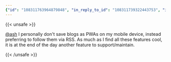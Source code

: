 ```yaml
---
{"id": "108311763964879848", "in_reply_to_id": "108311739322443753", "in_reply_to_account_id": "108222770572210393", "sensitive": true, "spoiler_text": "Web development", "visibility": "unlisted", "language": "en", "replies_count": 0, "reblogs_count": 0, "favourites_count": 1, "edited_at": null, "reblog": null, "application": {"name": "Tusky", "website": "https://tusky.app"}, "account": {"id": "108219415927856966", "username": "brozek", "acct": "brozek", "display_name": "Brandon Rozek", "url": "https://fosstodon.org/@brozek", "avatar": "https://cdn.fosstodon.org/accounts/avatars/108/219/415/927/856/966/original/bae9f46f23936e79.jpg", "avatar_static": "https://cdn.fosstodon.org/accounts/avatars/108/219/415/927/856/966/original/bae9f46f23936e79.jpg", "header": "https://fosstodon.org/headers/original/missing.png", "header_static": "https://fosstodon.org/headers/original/missing.png", "noindex": true, "roles": []}, "media_attachments": [], "mentions": [{"id": "108222770572210393", "username": "ash", "url": "https://bne.social/@ash", "acct": "ash@bne.social"}], "tags": [], "emojis": [], "card": null, "poll": null, "syndication": "https://fosstodon.org/@brozek/108311763964879848", "date": "2022-05-16T13:05:59.324Z"}
---
```

{{< unsafe >}}
<p><span class="h-card"><a href="https://bne.social/@ash" class="u-url mention">@<span>ash</span></a></span> I personally don&#39;t save blogs as PWAs on my mobile device, instead preferring to follow them via RSS. As much as I find all these features cool, it is at the end of the day another feature to support/maintain.</p>
{{< /unsafe >}}
